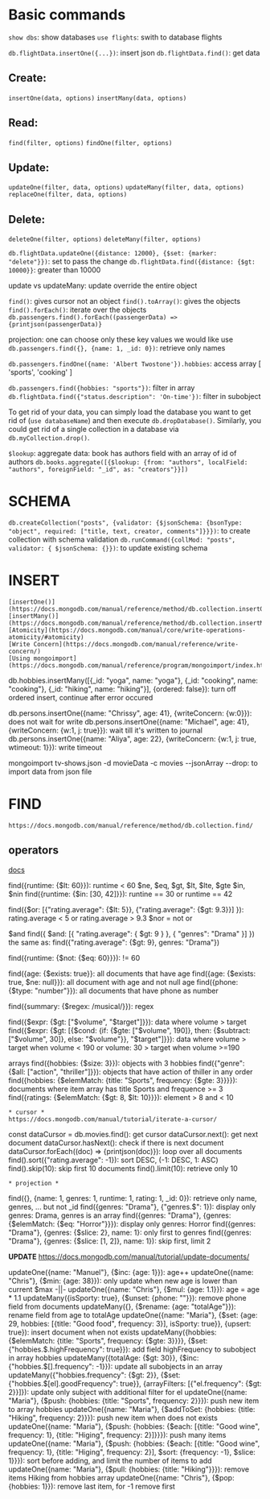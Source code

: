 # Basic commands

`show dbs`: show databases
`use flights`: swith to database flights

`db.flightData.insertOne({...})`: insert json
`db.flightData.find()`: get data

## Create:
`insertOne(data, options)`
`insertMany(data, options)`

## Read:
`find(filter, options)`
`findOne(filter, options)`

## Update:
`updateOne(filter, data, options)`
`updateMany(filter, data, options)`
`replaceOne(filter, data, options)`

## Delete:
`deleteOne(filter, options)`
`deleteMany(filter, options)`


`db.flightData.updateOne({distance: 12000}, {$set: {marker: "delete"}})`: set to pass the change
`db.flightData.find({distance: {$gt: 10000}}`: greater than 10000

update vs updateMany: update override the entire object

`find()`: gives cursor not an object
`find().toArray()`: gives the objects
`find().forEach()`: iterate over the objects
`db.passengers.find().forEach((passengerData) => {printjson(passengerData)}`

projection: one can choose only these key values we would like use
`db.passengers.find({}, {name: 1, _id: 0})`: retrieve only names

`db.passengers.findOne({name: 'Albert Twostone'}).hobbies`: access array
[ 'sports', 'cooking' ]

`db.passengers.find({hobbies: "sports"})`: filter in array
`db.flightData.find({"status.description": 'On-time'})`: filter in subobject


To get rid of your data, you can simply load the database you want to get rid of (`use databaseName`) and then execute `db.dropDatabase()`.
Similarly, you could get rid of a single collection in a database via `db.myCollection.drop()`.


`$lookup`: aggregate data: book has authors field with an array of id of authors
`db.books.aggregate([{$lookup: {from: "authors", localField: "authors", foreignField: "_id", as: "creators"}}])`

# SCHEMA
`db.createCollection("posts", {validator: {$jsonSchema: {bsonType: "object", required: ["title, text, creator, comments"]}}})`: to create collection with schema validation
`db.runCommand({collMod: "posts",   validator: { $jsonSchema: {}})`: to update existing schema


# INSERT
    [insertOne()](https://docs.mongodb.com/manual/reference/method/db.collection.insertOne/)
    [insertMany()](https://docs.mongodb.com/manual/reference/method/db.collection.insertMany/)
    [Atomicity](https://docs.mongodb.com/manual/core/write-operations-atomicity/#atomicity)
    [Write Concern](https://docs.mongodb.com/manual/reference/write-concern/)
    [Using mongoimport](https://docs.mongodb.com/manual/reference/program/mongoimport/index.html)


db.hobbies.insertMany([{_id: "yoga", name: "yoga"}, {_id: "cooking", name: "cooking"}, {_id: "hiking", name: "hiking"}], {ordered: false}): turn off ordered insert, continue after error occured

db.persons.insertOne({name: "Chrissy", age: 41}, {writeConcern: {w:0}}): does not wait for  write 
db.persons.insertOne({name: "Michael", age: 41}, {writeConcern: {w:1, j: true}}): wait till it's written to journal
db.persons.insertOne({name: "Aliya", age: 22}, {writeConcern: {w:1, j: true, wtimeout: 1}}): write timeout

mongoimport tv-shows.json -d movieData -c movies --jsonArray --drop: to import data from json file


# FIND
    https://docs.mongodb.com/manual/reference/method/db.collection.find/

## operators
[docs](https://docs.mongodb.com/manual/reference/operator/query/)

find({runtime: {$lt: 60}}): runtime < 60
$ne, $eq, $gt, $lt, $lte, $gte
$in, $nin
find({runtime: {$in: [30, 42]}}): runtine == 30 or runtime == 42

find({$or: [{"rating.average": {$lt: 5}}, {"rating.average": {$gt: 9.3}}] }): rating.average < 5 or rating.average > 9.3
$nor = not or

$and
find({ $and: [{ "rating.average": { $gt: 9 } }, { "genres": "Drama" }] })
the same as:
find({"rating.average": {$gt: 9}, genres: "Drama"})

find({runtime: {$not: {$eq: 60}}}): != 60


find({age: {$exists: true}}: all documents that have age
find({age: {$exists: true, $ne: null}}): all document with age and not null age
find({phone: {$type: "number"}}): all documents that have phone as number


find({summary: {$regex: /musical/}}): regex

find({$expr: {$gt: ["$volume", "$target"]}}): data where volume > target
find({$expr: {$gt: [{$cond: {if: {$gte: ["$volume", 190]}, then: {$subtract: ["$volume", 30]}, else: "$volume"}}, "$target"]}}): data where volume > target when volume < 190 or volume: 30 > target when volume >=190
        
arrays
find({hobbies: {$size: 3}}): objects with 3 hobbies
find({"genre": {$all: ["action", "thriller"]}}): objects that have action of thiller in any order
find({hobbies: {$elemMatch: {title: "Sports", frequency: {$gte: 3}}}}): documents where item array has title Sports and frequence >= 3
find({ratings: {$elemMatch: {$gt: 8, $lt: 10}}}): element > 8 and < 10

    * cursor *
    https://docs.mongodb.com/manual/tutorial/iterate-a-cursor/
const dataCursor = db.movies.find(): get cursor
dataCursor.next(): get next document
dataCursor.hasNext(): check if there is next document
dataCursor.forEach((doc) => {printjson(doc)}): loop over all documents
find().sort({"rating.average": -1}): sort DESC, (-1: DESC, 1: ASC)
find().skip(10): skip first 10 documents
find().limit(10): retrieve only 10

    * projection *
find({}, {name: 1, genres: 1, runtime: 1, rating: 1, _id: 0}): retrieve only name, genres, ... but not _id
find({genres: "Drama"}, {"genres.$": 1}): display only genres: Drama, genres is an array
find({genres: "Drama"}, {genres: {$elemMatch: {$eq: "Horror"}}}): display only genres: Horror
find({genres: "Drama"}, {genres: {$slice: 2}, name: 1}: only first to genres
find({genres: "Drama"}, {genres: {$slice: [1, 2]}, name: 1}): skip first, limit 2


**UPDATE**
    https://docs.mongodb.com/manual/tutorial/update-documents/
    
updateOne({name: "Manuel"}, {$inc: {age: 1}}): age++
updateOne({name: "Chris"}, {$min: {age: 38}}): only update when new age is lower than current
$max -||-
updateOne({name: "Chris"}, {$mul: {age: 1.1}}): age = age * 1.1
updateMany({isSporty: true}, {$unset: {phone: ""}}): remove phone field from documents
updateMany({}, {$rename: {age: "totalAge"}}): rename field from age to totalAge
updateOne({name: "Maria"}, {$set: {age: 29, hobbies: [{title: "Good food", frequency: 3}], isSporty: true}}, {upsert: true}): insert document when not exists
updateMany({hobbies: {$elemMatch: {title: "Sports", frequency: {$gte: 3}}}}, {$set: {"hobbies.$.highFrequency": true}}): add field highFrequency to subobject in array hobbies
updateMany({totalAge: {$gt: 30}}, {$inc: {"hobbies.$[].frequency": -1}}): update all subobjects in an array
updateMany({"hobbies.frequency": {$gt: 2}}, {$set: {"hobbies.$[el].goodFrequency": true}}, {arrayFilters: [{"el.frequency": {$gt: 2}}]}): update only subject with additional filter for el
updateOne({name: "Maria"}, {$push: {hobbies: {title: "Sports", frequency: 2}}}): push new item to array hobbies
updateOne({name: "Maria"}, {$addToSet: {hobbies: {title: "Hiking", frequency: 2}}}): push new item when does not exists
updateOne({name: "Maria"}, {$push: {hobbies: {$each: [{title: "Good wine", frequency: 1}, {title: "Higing", frequency: 2}]}}}): push many items
updateOne({name: "Maria"}, {$push: {hobbies: {$each: [{title: "Good wine", frequency: 1}, {title: "Higing", frequency: 2}], $sort: {frequency: -1}, $slice: 1}}}): sort before adding, and limit the number of items to add
updateOne({name: "Maria"}, {$pull: {hobbies: {title: "Hiking"}}}): remove items Hiking from hobbies array
updateOne({name: "Chris"}, {$pop: {hobbies: 1}}): remove last item, for -1 remove first



